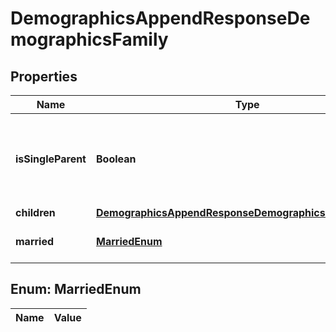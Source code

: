 

# DemographicsAppendResponseDemographicsFamily

## Properties

Name | Type | Description | Notes
------------ | ------------- | ------------- | -------------
**isSingleParent** | **Boolean** | Indicates whether the person is flagged as being a single parent. |  [optional]
**children** | [**DemographicsAppendResponseDemographicsFamilyChildren**](DemographicsAppendResponseDemographicsFamilyChildren.md) |  |  [optional]
**married** | [**MarriedEnum**](#MarriedEnum) | The marital status for the person. |  [optional]


## Enum: MarriedEnum

Name | Value
---- | -----




